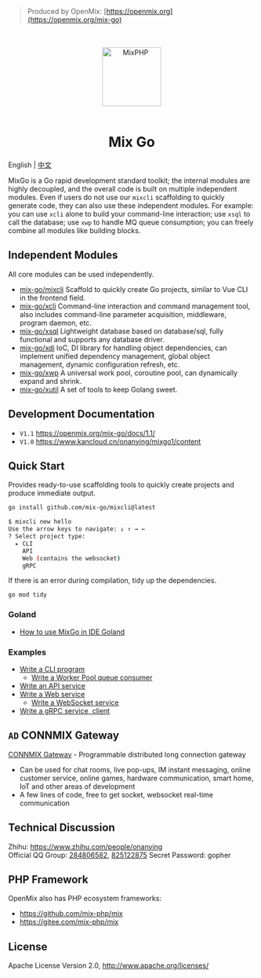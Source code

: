 > Produced by OpenMix: [https://openmix.org](https://openmix.org/mix-go)

<p align="center">
    <br>
    <br>
    <img src="https://openmix.org/static/image/logo_go.png" width="120" alt="MixPHP">
    <br>
    <br>
</p>

<h1 align="center">Mix Go</h1>

English | [中文](README_CN.md)

MixGo is a Go rapid development standard toolkit; the internal modules are highly decoupled, and the overall code is built on multiple independent modules. Even if users do not use our `mixcli` scaffolding to quickly generate code, they can also use these independent modules. For example: you can use `xcli` alone to build your command-line interaction; use `xsql` to call the database; use `xwp` to handle MQ queue consumption; you can freely combine all modules like building blocks.

## Independent Modules

All core modules can be used independently.

- [mix-go/mixcli](src/mixcli) Scaffold to quickly create Go projects, similar to Vue CLI in the frontend field.
- [mix-go/xcli](src/xcli) Command-line interaction and command management tool, also includes command-line parameter acquisition, middleware, program daemon, etc.
- [mix-go/xsql](src/xsql) Lightweight database based on database/sql, fully functional and supports any database driver.
- [mix-go/xdi](src/xdi) IoC, DI library for handling object dependencies, can implement unified dependency management, global object management, dynamic configuration refresh, etc.
- [mix-go/xwp](src/xwp) A universal work pool, coroutine pool, can dynamically expand and shrink.
- [mix-go/xutil](src/xutil) A set of tools to keep Golang sweet.

## Development Documentation

- `V1.1` https://openmix.org/mix-go/docs/1.1/
- `V1.0` https://www.kancloud.cn/onanying/mixgo1/content

## Quick Start

Provides ready-to-use scaffolding tools to quickly create projects and produce immediate output.

```bash
go install github.com/mix-go/mixcli@latest
```

```bash
$ mixcli new hello
Use the arrow keys to navigate: ↓ ↑ → ← 
? Select project type:
  ▸ CLI
    API
    Web (contains the websocket)
    gRPC
```

If there is an error during compilation, tidy up the dependencies.

~~~
go mod tidy
~~~

### Goland

- [How to use MixGo in IDE Goland](https://zhuanlan.zhihu.com/p/391857663)

### Examples

- [Write a CLI program](examples/cli-skeleton#readme)
  - [Write a Worker Pool queue consumer](examples/cli-skeleton#%E7%BC%96%E5%86%99%E4%B8%80%E4%B8%AA-worker-pool-%E9%98%9F%E5%88%97%E6%B6%88%E8%B4%B9)
- [Write an API service](examples/api-skeleton#readme)
- [Write a Web service](examples/web-skeleton#readme)
  - [Write a WebSocket service](examples/web-skeleton#%E7%BC%96%E5%86%99%E4%B8%80%E4%B8%AA-WebSocket-%E6%9C%8D%E5%8A%A1)
- [Write a gRPC service, client](examples/grpc-skeleton#readme)

## `AD` CONNMIX Gateway

[CONNMIX Gateway](https://connmix.com/) - Programmable distributed long connection gateway

- Can be used for chat rooms, live pop-ups, IM instant messaging, online customer service, online games, hardware communication, smart home, IoT and other areas of development
- A few lines of code, free to get socket, websocket real-time communication

## Technical Discussion

Zhihu: https://www.zhihu.com/people/onanying    
Official QQ Group: [284806582](https://shang.qq.com/wpa/qunwpa?idkey=b3a8618d3977cda4fed2363a666b081a31d89e3d31ab164497f53b72cf49968a), [825122875](http://shang.qq.com/wpa/qunwpa?idkey=d2908b0c7095fc7ec63a2391fa4b39a8c5cb16952f6cfc3f2ce4c9726edeaf20) Secret Password: gopher

## PHP Framework

OpenMix also has PHP ecosystem frameworks:

- https://github.com/mix-php/mix
- https://gitee.com/mix-php/mix

## License

Apache License Version 2.0, http://www.apache.org/licenses/
